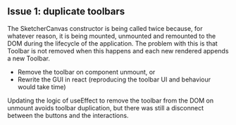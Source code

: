 ## Issue 1: duplicate toolbars
The SketcherCanvas constructor is being called twice because, for whatever reason, it is being mounted, unmounted and remounted to the DOM during the lifecycle of the application. The problem with this is that Toolbar is not removed when this happens and each new rendered appends a new Toolbar.

- Remove the toolbar on component unmount, or
- Rewrite the GUI in react (reproducing the toolbar UI and behaviour would take time)

Updating the logic of useEffect to remove the toolbar from the DOM on unmount avoids toolbar duplication, but there was still a disconnect between the buttons and the interactions.